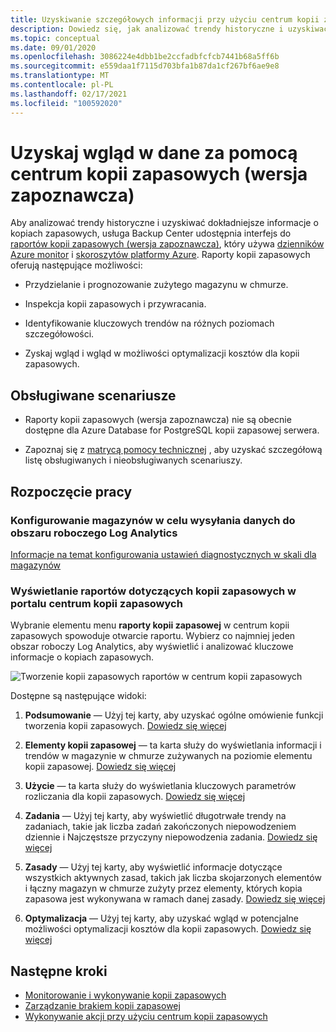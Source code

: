 ```yaml
---
title: Uzyskiwanie szczegółowych informacji przy użyciu centrum kopii zapasowych
description: Dowiedz się, jak analizować trendy historyczne i uzyskiwać dokładniejsze informacje o kopiach zapasowych przy użyciu centrum kopii zapasowych.
ms.topic: conceptual
ms.date: 09/01/2020
ms.openlocfilehash: 3086224e4dbb1be2ccfadbfcfcb7441b68a5ff6b
ms.sourcegitcommit: e559daa1f7115d703bfa1b87da1cf267bf6ae9e8
ms.translationtype: MT
ms.contentlocale: pl-PL
ms.lasthandoff: 02/17/2021
ms.locfileid: "100592020"
---
```

# <a name="obtain-insights-using-backup-center-preview"></a>Uzyskaj wgląd w dane za pomocą centrum kopii zapasowych (wersja zapoznawcza)

Aby analizować trendy historyczne i uzyskiwać dokładniejsze informacje o kopiach zapasowych, usługa Backup Center udostępnia interfejs do [raportów kopii zapasowych (wersja zapoznawcza)](configure-reports.md), który używa [dzienników Azure monitor](../azure-monitor/logs/data-platform-logs.md) i [skoroszytów platformy Azure](../azure-monitor/visualize/workbooks-overview.md). Raporty kopii zapasowych oferują następujące możliwości:

- Przydzielanie i prognozowanie zużytego magazynu w chmurze.

- Inspekcja kopii zapasowych i przywracania.

- Identyfikowanie kluczowych trendów na różnych poziomach szczegółowości.

- Zyskaj wgląd i wgląd w możliwości optymalizacji kosztów dla kopii zapasowych.

## <a name="supported-scenarios"></a>Obsługiwane scenariusze

- Raporty kopii zapasowych (wersja zapoznawcza) nie są obecnie dostępne dla Azure Database for PostgreSQL kopii zapasowej serwera.

- Zapoznaj się z [matrycą pomocy technicznej](backup-center-support-matrix.md) , aby uzyskać szczegółową listę obsługiwanych i nieobsługiwanych scenariuszy.

## <a name="get-started"></a>Rozpoczęcie pracy

### <a name="configure-your-vaults-to-send-data-to-a-log-analytics-workspace"></a>Konfigurowanie magazynów w celu wysyłania danych do obszaru roboczego Log Analytics

[Informacje na temat konfigurowania ustawień diagnostycznych w skali dla magazynów](./configure-reports.md#get-started)

### <a name="view-backup-reports-in-the-backup-center-portal"></a>Wyświetlanie raportów dotyczących kopii zapasowych w portalu centrum kopii zapasowych

Wybranie elementu menu **raporty kopii zapasowej** w centrum kopii zapasowych spowoduje otwarcie raportu. Wybierz co najmniej jeden obszar roboczy Log Analytics, aby wyświetlić i analizować kluczowe informacje o kopiach zapasowych.

![Tworzenie kopii zapasowych raportów w centrum kopii zapasowych](./media/backup-center-obtain-insights/backup-center-backup-reports.png)

Dostępne są następujące widoki:

1. **Podsumowanie** — Użyj tej karty, aby uzyskać ogólne omówienie funkcji tworzenia kopii zapasowych. [Dowiedz się więcej](./configure-reports.md#summary)

1. **Elementy kopii zapasowej** — ta karta służy do wyświetlania informacji i trendów w magazynie w chmurze zużywanych na poziomie elementu kopii zapasowej. [Dowiedz się więcej](./configure-reports.md#backup-items)

1. **Użycie** — ta karta służy do wyświetlania kluczowych parametrów rozliczania dla kopii zapasowych. [Dowiedz się więcej](./configure-reports.md#usage)

1. **Zadania** — Użyj tej karty, aby wyświetlić długotrwałe trendy na zadaniach, takie jak liczba zadań zakończonych niepowodzeniem dziennie i Najczęstsze przyczyny niepowodzenia zadania. [Dowiedz się więcej](./configure-reports.md#jobs)

1. **Zasady** — Użyj tej karty, aby wyświetlić informacje dotyczące wszystkich aktywnych zasad, takich jak liczba skojarzonych elementów i łączny magazyn w chmurze zużyty przez elementy, których kopia zapasowa jest wykonywana w ramach danej zasady. [Dowiedz się więcej](./configure-reports.md#policies)

1. **Optymalizacja** — Użyj tej karty, aby uzyskać wgląd w potencjalne możliwości optymalizacji kosztów dla kopii zapasowych. [Dowiedz się więcej](./configure-reports.md#optimize)

## <a name="next-steps"></a>Następne kroki

- [Monitorowanie i wykonywanie kopii zapasowych](backup-center-monitor-operate.md)
- [Zarządzanie brakiem kopii zapasowej](backup-center-govern-environment.md)
- [Wykonywanie akcji przy użyciu centrum kopii zapasowych](backup-center-actions.md)